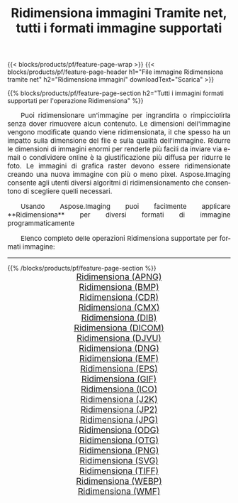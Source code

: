 ﻿---
title: Ridimensiona immagini Tramite net, tutti i formati immagine supportati 
weight: 3920
url: /it/net/resize/ 
lang: it
langdirlevel: 2
locales: zh-hans,ja,it,ru,de,es,fr,nl,id,lt,pl,pt,vi,tr,ko,zh-hant,ar,hi,th,sv,cs,uk,he
description: Usando Aspose.Imaging puoi facilmente Ridimensiona immagini tramite net
---

{{< blocks/products/pf/feature-page-wrap >}}
{{< blocks/products/pf/feature-page-header h1="File immagine Ridimensiona tramite net" h2="Ridimensiona immagini" downloadText="Scarica" >}}


{{% blocks/products/pf/feature-page-section  h2="Tutti i immagini formati supportati per l'operazione Ridimensiona" %}}
<p align="justify" style="text-indent:2em;font-size:15px;">
Puoi ridimensionare un'immagine per ingrandirla o rimpicciolirla senza dover rimuovere alcun contenuto. Le dimensioni dell'immagine vengono modificate quando viene ridimensionata, il che spesso ha un impatto sulla dimensione del file e sulla qualità dell'immagine. Ridurre le dimensioni di immagini enormi per renderle più facili da inviare via e-mail o condividere online è la giustificazione più diffusa per ridurre le foto. Le immagini di grafica raster devono essere ridimensionate creando una nuova immagine con più o meno pixel. Aspose.Imaging consente agli utenti diversi algoritmi di ridimensionamento che consentono di scegliere quelli necessari.
</p>
<p align="justify" style="text-indent:2em;font-size:15px;">
Usando Aspose.Imaging puoi facilmente applicare **Ridimensiona** per diversi formati di immagine programmaticamente
</p>
<p align="justify" style="text-indent:2em;font-size:15px;">
Elenco completo delle operazioni Ridimensiona supportate per formati immagine:
</p>
<hr/>
{{% /blocks/products/pf/feature-page-section %}}
<div class="container-fluid productfamilypage bg-gray">
    <div class="convertypes bg-gray agp-content section">
        <div class="container">
		<div class="row other-converters" style="gap: 10px;font-size: 19px;text-align:center;">
		    <div class='col-md-2 other-converter remove-lp remove-rp'><a href="/imaging/it/net/resize/apng/" style="padding:15px;">Ridimensiona (APNG)</a></div><div class='col-md-2 other-converter remove-lp remove-rp'><a href="/imaging/it/net/resize/bmp/" style="padding:15px;">Ridimensiona (BMP)</a></div><div class='col-md-2 other-converter remove-lp remove-rp'><a href="/imaging/it/net/resize/cdr/" style="padding:15px;">Ridimensiona (CDR)</a></div><div class='col-md-2 other-converter remove-lp remove-rp'><a href="/imaging/it/net/resize/cmx/" style="padding:15px;">Ridimensiona (CMX)</a></div><div class='col-md-2 other-converter remove-lp remove-rp'><a href="/imaging/it/net/resize/dib/" style="padding:15px;">Ridimensiona (DIB)</a></div><div class='col-md-2 other-converter remove-lp remove-rp'><a href="/imaging/it/net/resize/dicom/" style="padding:15px;">Ridimensiona (DICOM)</a></div><div class='col-md-2 other-converter remove-lp remove-rp'><a href="/imaging/it/net/resize/djvu/" style="padding:15px;">Ridimensiona (DJVU)</a></div><div class='col-md-2 other-converter remove-lp remove-rp'><a href="/imaging/it/net/resize/dng/" style="padding:15px;">Ridimensiona (DNG)</a></div><div class='col-md-2 other-converter remove-lp remove-rp'><a href="/imaging/it/net/resize/emf/" style="padding:15px;">Ridimensiona (EMF)</a></div><div class='col-md-2 other-converter remove-lp remove-rp'><a href="/imaging/it/net/resize/eps/" style="padding:15px;">Ridimensiona (EPS)</a></div><div class='col-md-2 other-converter remove-lp remove-rp'><a href="/imaging/it/net/resize/gif/" style="padding:15px;">Ridimensiona (GIF)</a></div><div class='col-md-2 other-converter remove-lp remove-rp'><a href="/imaging/it/net/resize/ico/" style="padding:15px;">Ridimensiona (ICO)</a></div><div class='col-md-2 other-converter remove-lp remove-rp'><a href="/imaging/it/net/resize/j2k/" style="padding:15px;">Ridimensiona (J2K)</a></div><div class='col-md-2 other-converter remove-lp remove-rp'><a href="/imaging/it/net/resize/jp2/" style="padding:15px;">Ridimensiona (JP2)</a></div><div class='col-md-2 other-converter remove-lp remove-rp'><a href="/imaging/it/net/resize/jpg/" style="padding:15px;">Ridimensiona (JPG)</a></div><div class='col-md-2 other-converter remove-lp remove-rp'><a href="/imaging/it/net/resize/odg/" style="padding:15px;">Ridimensiona (ODG)</a></div><div class='col-md-2 other-converter remove-lp remove-rp'><a href="/imaging/it/net/resize/otg/" style="padding:15px;">Ridimensiona (OTG)</a></div><div class='col-md-2 other-converter remove-lp remove-rp'><a href="/imaging/it/net/resize/png/" style="padding:15px;">Ridimensiona (PNG)</a></div><div class='col-md-2 other-converter remove-lp remove-rp'><a href="/imaging/it/net/resize/svg/" style="padding:15px;">Ridimensiona (SVG)</a></div><div class='col-md-2 other-converter remove-lp remove-rp'><a href="/imaging/it/net/resize/tiff/" style="padding:15px;">Ridimensiona (TIFF)</a></div><div class='col-md-2 other-converter remove-lp remove-rp'><a href="/imaging/it/net/resize/webp/" style="padding:15px;">Ridimensiona (WEBP)</a></div><div class='col-md-2 other-converter remove-lp remove-rp'><a href="/imaging/it/net/resize/wmf/" style="padding:15px;">Ridimensiona (WMF)</a></div>
                </div>
        </div>
    </div>
</div>
<br/>
